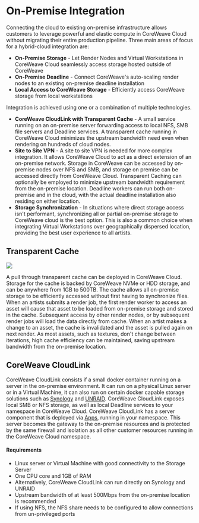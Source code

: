 # On-Premise Integration

Connecting the cloud to existing on-premise infrastructure allows customers to leverage powerful and elastic compute in CoreWeave Cloud without migrating their entire production pipeline. Three main areas of focus for a hybrid-cloud integration are:

* **On-Premise Storage** - Let Render Nodes and Virtual Workstations in CoreWeave Cloud seamlessly access storage hosted outside of CoreWeave
* **On-Premise Deadline** - Connect CoreWeave's auto-scaling render nodes to an existing on-premise deadline installation
* **Local Access to CoreWeave Storage** - Efficiently access CoreWeave storage from local workstations

Integration is achieved using one or a combination of multiple technologies.

* **CoreWeave CloudLink with Transparent Cache** - A small service running on an on-premise server forwarding access to local NFS, SMB file servers and Deadline services. A transparent cache running in CoreWeave Cloud minimizes the upstream bandwidth need even when rendering on hundreds of cloud nodes.
* **Site to Site VPN** - A site to site VPN is needed for more complex integration. It allows CoreWeave Cloud to act as a direct extension of an on-premise network. Storage in CoreWeave can be accessed by on-premise nodes over NFS and SMB, and storage on premise can be accessed directly from CoreWeave Cloud. Transparent Caching can optionally be employed to minimize upstream bandwidth requirement from the on-premise location. Deadline workers can run both on-premise and in the cloud, with the actual deadline installation also residing on either location.
* **Storage Synchronization** - In situations where direct storage access isn't performant, synchronizing all or partial on-premise storage to CoreWeave cloud is the best option. This is also a common choice when integrating Virtual Workstations over geographically dispersed location, providing the best user experience to all artists.

## Transparent Cache

![](<../../../../.gitbook/assets/111335067-772be780-864a-11eb-949c-56ece0902a9d (1).png>)

A pull through transparent cache can be deployed in CoreWeave Cloud. Storage for the cache is backed by CoreWeave NVMe or HDD storage, and can be anywhere from 1GB to 500TB. The cache allows all on-premise storage to be efficiently accessed without first having to synchronize files. When an artists submits a render job, the first render worker to access an asset will cause that asset to be loaded from on-premise storage and stored in the cache. Subsequent access by other render nodes, or by subsequent render jobs will load the data directly from cache. When an artist makes a change to an asset, the cache is invalidated and the asset is pulled again on next render. As most assets, such as textures, don't change between iterations, high cache efficiency can be maintained, saving upstream bandwidth from the on-premise location.

## CoreWeave CloudLink

CoreWeave CloudLink consists if a small docker container running on a server in the on-premise environment. It can run on a physical Linux server or in a Virtual Machine, it can also run on certain docker capable storage solutions such as [Synology](https://www.synology.com/en-us) and [UNRAID](https://unraid.net). CoreWeave CloudLink exposes local SMB or NFS storage, as well as local Deadline services to your namespace in CoreWeave Cloud. CoreWeave CloudLink has a server component that is deployed via [Apps](https://apps.coreweave.com), running in your namespace. This server becomes the gateway to the on-premise resources and is protected by the same firewall and isolation as all other customer resources running in the CoreWeave Cloud namespace.

#### Requirements

* Linux server or Virtual Machine with good connectivity to the Storage Server
* One CPU core and 1GB of RAM
* Alternatively, CoreWeave CloudLink can run directly on Synology and UNRAID
* Upstream bandwidth of at least 500Mbps from the on-premise location is recommended
* If using NFS, the NFS share needs to be configured to allow connections from un-privileged ports
